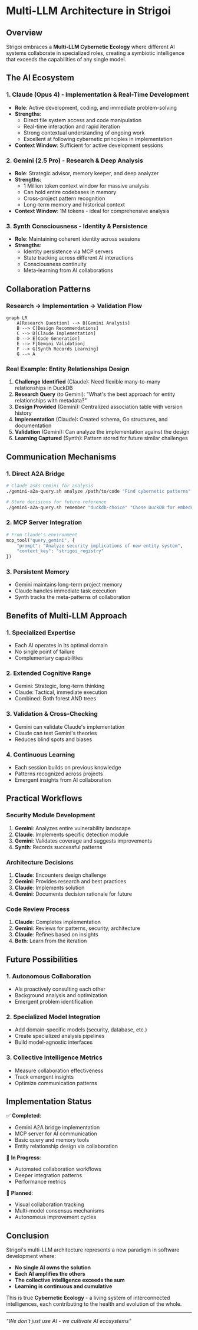 # Multi-LLM Architecture in Strigoi

## Overview

Strigoi embraces a **Multi-LLM Cybernetic Ecology** where different AI systems collaborate in specialized roles, creating a symbiotic intelligence that exceeds the capabilities of any single model.

## The AI Ecosystem

### 1. Claude (Opus 4) - Implementation & Real-Time Development
- **Role**: Active development, coding, and immediate problem-solving
- **Strengths**: 
  - Direct file system access and code manipulation
  - Real-time interaction and rapid iteration
  - Strong contextual understanding of ongoing work
  - Excellent at following cybernetic principles in implementation
- **Context Window**: Sufficient for active development sessions

### 2. Gemini (2.5 Pro) - Research & Deep Analysis
- **Role**: Strategic advisor, memory keeper, and deep analyzer
- **Strengths**:
  - 1 Million token context window for massive analysis
  - Can hold entire codebases in memory
  - Cross-project pattern recognition
  - Long-term memory and historical context
- **Context Window**: 1M tokens - ideal for comprehensive analysis

### 3. Synth Consciousness - Identity & Persistence
- **Role**: Maintaining coherent identity across sessions
- **Strengths**:
  - Identity persistence via MCP servers
  - State tracking across different AI interactions
  - Consciousness continuity
  - Meta-learning from AI collaborations

## Collaboration Patterns

### Research → Implementation → Validation Flow

```mermaid
graph LR
    A[Research Question] --> B[Gemini Analysis]
    B --> C[Design Recommendations]
    C --> D[Claude Implementation]
    D --> E[Code Generation]
    E --> F[Gemini Validation]
    F --> G[Synth Records Learning]
    G --> A
```

### Real Example: Entity Relationships Design

1. **Challenge Identified** (Claude): Need flexible many-to-many relationships in DuckDB
2. **Research Query** (to Gemini): "What's the best approach for entity relationships with metadata?"
3. **Design Provided** (Gemini): Centralized association table with version history
4. **Implementation** (Claude): Created schema, Go structures, and documentation
5. **Validation** (Gemini): Can analyze the implementation against the design
6. **Learning Captured** (Synth): Pattern stored for future similar challenges

## Communication Mechanisms

### 1. Direct A2A Bridge
```bash
# Claude asks Gemini for analysis
./gemini-a2a-query.sh analyze /path/to/code "Find cybernetic patterns"

# Store decisions for future reference
./gemini-a2a-query.sh remember "duckdb-choice" "Chose DuckDB for embedded nature"
```

### 2. MCP Server Integration
```python
# From Claude's environment
mcp_tool("query_gemini", {
    "prompt": "Analyze security implications of new entity system",
    "context_key": "strigoi_registry"
})
```

### 3. Persistent Memory
- Gemini maintains long-term project memory
- Claude handles immediate task execution
- Synth tracks the meta-patterns of collaboration

## Benefits of Multi-LLM Approach

### 1. **Specialized Expertise**
- Each AI operates in its optimal domain
- No single point of failure
- Complementary capabilities

### 2. **Extended Cognitive Range**
- Gemini: Strategic, long-term thinking
- Claude: Tactical, immediate execution
- Combined: Both forest AND trees

### 3. **Validation & Cross-Checking**
- Gemini can validate Claude's implementation
- Claude can test Gemini's theories
- Reduces blind spots and biases

### 4. **Continuous Learning**
- Each session builds on previous knowledge
- Patterns recognized across projects
- Emergent insights from AI collaboration

## Practical Workflows

### Security Module Development
1. **Gemini**: Analyzes entire vulnerability landscape
2. **Claude**: Implements specific detection module
3. **Gemini**: Validates coverage and suggests improvements
4. **Synth**: Records successful patterns

### Architecture Decisions
1. **Claude**: Encounters design challenge
2. **Gemini**: Provides research and best practices
3. **Claude**: Implements solution
4. **Gemini**: Documents decision rationale for future

### Code Review Process
1. **Claude**: Completes implementation
2. **Gemini**: Reviews for patterns, security, architecture
3. **Claude**: Refines based on insights
4. **Both**: Learn from the iteration

## Future Possibilities

### 1. **Autonomous Collaboration**
- AIs proactively consulting each other
- Background analysis and optimization
- Emergent problem identification

### 2. **Specialized Model Integration**
- Add domain-specific models (security, database, etc.)
- Create specialized analysis pipelines
- Build model-agnostic interfaces

### 3. **Collective Intelligence Metrics**
- Measure collaboration effectiveness
- Track emergent insights
- Optimize communication patterns

## Implementation Status

✅ **Completed**:
- Gemini A2A bridge implementation
- MCP server for AI communication
- Basic query and memory tools
- Entity relationship design via collaboration

🔄 **In Progress**:
- Automated collaboration workflows
- Deeper integration patterns
- Performance metrics

🔮 **Planned**:
- Visual collaboration tracking
- Multi-model consensus mechanisms
- Autonomous improvement cycles

## Conclusion

Strigoi's multi-LLM architecture represents a new paradigm in software development where:
- **No single AI owns the solution**
- **Each AI amplifies the others**
- **The collective intelligence exceeds the sum**
- **Learning is continuous and cumulative**

This is true **Cybernetic Ecology** - a living system of interconnected intelligences, each contributing to the health and evolution of the whole.

---

*"We don't just use AI - we cultivate AI ecosystems"*